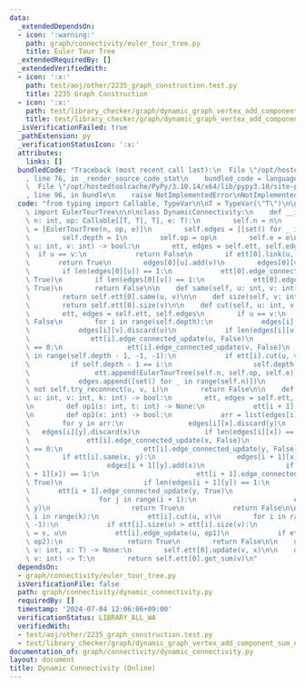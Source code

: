 ```yaml
---
data:
  _extendedDependsOn:
  - icon: ':warning:'
    path: graph/connectivity/euler_tour_tree.py
    title: Euler Tour Tree
  _extendedRequiredBy: []
  _extendedVerifiedWith:
  - icon: ':x:'
    path: test/aoj/other/2235_graph_construction.test.py
    title: 2235 Graph Construction
  - icon: ':x:'
    path: test/library_checker/graph/dynamic_graph_vertex_add_component_sum_onine.test.py
    title: test/library_checker/graph/dynamic_graph_vertex_add_component_sum_onine.test.py
  _isVerificationFailed: true
  _pathExtension: py
  _verificationStatusIcon: ':x:'
  attributes:
    links: []
  bundledCode: "Traceback (most recent call last):\n  File \"/opt/hostedtoolcache/PyPy/3.10.14/x64/lib/pypy3.10/site-packages/onlinejudge_verify/documentation/build.py\"\
    , line 76, in _render_source_code_stat\n    bundled_code = language.bundle(\n\
    \  File \"/opt/hostedtoolcache/PyPy/3.10.14/x64/lib/pypy3.10/site-packages/onlinejudge_verify/languages/python.py\"\
    , line 96, in bundle\n    raise NotImplementedError\nNotImplementedError\n"
  code: "from typing import Callable, TypeVar\n\nT = TypeVar(\"T\")\n\nfrom graph.connectivity.euler_tour_tree\
    \ import EulerTourTree\n\n\nclass DynamicConnectivity:\n    def __init__(self,\
    \ n: int, op: Callable[[T, T], T], e: T):\n        self.n = n\n        self.ett\
    \ = [EulerTourTree(n, op, e)]\n        self.edges = [[set() for _ in range(n)]]\n\
    \        self.depth = 1\n        self.op = op\n        self.e = e\n\n    def link(self,\
    \ u: int, v: int) -> bool:\n        ett, edges = self.ett, self.edges\n      \
    \  if u == v:\n            return False\n        if ett[0].link(u, v):\n     \
    \       return True\n        edges[0][u].add(v)\n        edges[0][v].add(u)\n\
    \        if len(edges[0][u]) == 1:\n            ett[0].edge_connected_update(u,\
    \ True)\n        if len(edges[0][v]) == 1:\n            ett[0].edge_connected_update(v,\
    \ True)\n        return False\n\n    def same(self, u: int, v: int) -> bool:\n\
    \        return self.ett[0].same(u, v)\n\n    def size(self, v: int) -> int:\n\
    \        return self.ett[0].size(v)\n\n    def cut(self, u: int, v: int) -> bool:\n\
    \        ett, edges = self.ett, self.edges\n        if u == v:\n            return\
    \ False\n        for i in range(self.depth):\n            edges[i][u].discard(v)\n\
    \            edges[i][v].discard(u)\n            if len(edges[i][u]) == 0:\n \
    \               ett[i].edge_connected_update(u, False)\n            if len(edges[i][v])\
    \ == 0:\n                ett[i].edge_connected_update(v, False)\n        for i\
    \ in range(self.depth - 1, -1, -1):\n            if ett[i].cut(u, v):\n      \
    \          if self.depth - 1 == i:\n                    self.depth += 1\n    \
    \                ett.append(EulerTourTree(self.n, self.op, self.e))\n        \
    \            edges.append([set() for _ in range(self.n)])\n                return\
    \ not self.try_reconnect(u, v, i)\n        return False\n\n    def try_reconnect(self,\
    \ u: int, v: int, k: int) -> bool:\n        ett, edges = self.ett, self.edges\n\
    \n        def op1(s: int, t: int) -> None:\n            ett[i + 1].link(s, t)\n\
    \n        def op2(x: int) -> bool:\n            arr = list(edges[i][x])\n    \
    \        for y in arr:\n                edges[i][x].discard(y)\n             \
    \   edges[i][y].discard(x)\n                if len(edges[i][x]) == 0:\n      \
    \              ett[i].edge_connected_update(x, False)\n                if len(edges[i][y])\
    \ == 0:\n                    ett[i].edge_connected_update(y, False)\n        \
    \        if ett[i].same(x, y):\n                    edges[i + 1][x].add(y)\n \
    \                   edges[i + 1][y].add(x)\n                    if len(edges[i\
    \ + 1][x]) == 1:\n                        ett[i + 1].edge_connected_update(x,\
    \ True)\n                    if len(edges[i + 1][y]) == 1:\n                 \
    \       ett[i + 1].edge_connected_update(y, True)\n                else:\n   \
    \                 for j in range(i + 1):\n                        ett[j].link(x,\
    \ y)\n                    return True\n            return False\n\n        for\
    \ i in range(k):\n            ett[i].cut(u, v)\n        for i in range(k, -1,\
    \ -1):\n            if ett[i].size(u) > ett[i].size(v):\n                u, v\
    \ = v, u\n            ett[i].edge_update(u, op1)\n            if ett[i].try_reconnect(u,\
    \ op2):\n                return True\n        return False\n\n    def update(self,\
    \ v: int, x: T) -> None:\n        self.ett[0].update(v, x)\n\n    def get_sum(self,\
    \ v: int) -> T:\n        return self.ett[0].get_sum(v)\n"
  dependsOn:
  - graph/connectivity/euler_tour_tree.py
  isVerificationFile: false
  path: graph/connectivity/dynamic_connectivity.py
  requiredBy: []
  timestamp: '2024-07-04 12:06:06+09:00'
  verificationStatus: LIBRARY_ALL_WA
  verifiedWith:
  - test/aoj/other/2235_graph_construction.test.py
  - test/library_checker/graph/dynamic_graph_vertex_add_component_sum_onine.test.py
documentation_of: graph/connectivity/dynamic_connectivity.py
layout: document
title: Dynamic Connectivity (Online)
---
```

